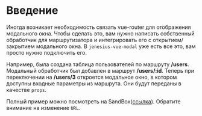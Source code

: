 # Введение

Иногда возникает необходимость связать vue-router для отображения
модального окна. Чтобы сделать это, вам нужно написать собственный 
обработчик для маршрутизатора и интегрировать его с 
открытием/закрытием модального окна. В `jenesius-vue-modal` уже есть 
все это, вам просто нужно подключить его.

Например, была создана таблица пользователей по маршруту **/users**.
Модальный обработчик был добавлен в маршрут **/users/:id**. Теперь при
переключении на **/users/3** откроется модальное окно, в котором 
доступны входные параметры из маршрута. Они будут переданы в качестве 
`props`.

Полный пример можно посмотреть на 
SandBox([ссылка](https://codesandbox.io/s/vue-modal-router-n9rn94)).
Обратите внимание на изменение `URL`.